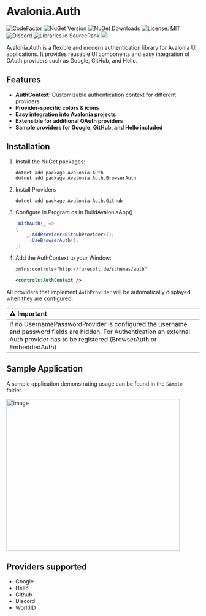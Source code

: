 ﻿# Avalonia.Auth

[![CodeFactor](https://www.codefactor.io/repository/github/furesoft/Avalonia.Auth/badge)](https://www.codefactor.io/repository/github/furesoft/Avalonia.Auth)
![NuGet Version](https://img.shields.io/nuget/v/Avalonia.Auth)
![NuGet Downloads](https://img.shields.io/nuget/dt/Avalonia.Auth)
[![License: MIT](https://img.shields.io/badge/License-MIT-yellow.svg)](https://opensource.org/licenses/MIT)
![Discord](https://img.shields.io/discord/455738571186241536)
![Libraries.io SourceRank](https://img.shields.io/librariesio/sourcerank/nuget/Avalonia.Auth)
[![](https://tokei.rs/b1/github/furesoft/Avalonia.Auth)](https://github.com/furesoft/Avalonia.Auth)

Avalonia.Auth is a flexible and modern authentication library for Avalonia UI applications. It provides reusable UI components and easy integration of OAuth providers such as Google, GitHub, and Hello.

## Features

- **AuthContext**: Customizable authentication context for different providers
- **Provider-specific colors & icons**
- **Easy integration into Avalonia projects**
- **Extensible for additional OAuth providers**
- **Sample providers for Google, GitHub, and Hello included**

## Installation

1. Install the NuGet packages:
   ```shell
   dotnet add package Avalonia.Auth
   dotnet add package Avalonia.Auth.BrowserAuth
   ```

2. Install Providers
   ```shell
   dotnet add package Avalonia.Auth.Github
   ```

3. Configure in Program.cs in BuildAvaloniaApp()
   ```csharp
   .WithAuth(_ =>
   {
       _.AddProvider<GithubProvider>();
       _.UseBrowserAuth();
   })
   ```
4. Add the AuthContext to your Window:
   ```xml
   xmlns:controls="http://furesoft.de/schemas/auth"
   ```

   ```xml
   <controls:AuthContext />
   ```

All providers that implement `AuthProvider` will be automatically displayed, when they are configured.

| :warning: Important           |
|:----------------------------|
| If no UsernamePasswordProvider is configured the username and password fields are hidden.  For Authentication an external Auth provider has to be registered (BrowserAuth or EmbeddedAuth) |

## Sample Application

A sample application demonstrating usage can be found in the `Sample` folder.

<img width="452" height="396" alt="image" src="https://github.com/user-attachments/assets/d27e47c5-9c8f-4bb3-9be6-663c42cbce93" />


## Providers supported
- Google
- Helló
- Github
- Discord
- WorldID

